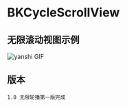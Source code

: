 # BKCycleScrollView

## 无限滚动视图示例
![yanshi GIF](https://github.com/FOREVERIDIOT/BKCycleScrollView/blob/master/Images/yanshi.gif)

## 版本
    1.0 无限轮播第一版完成
